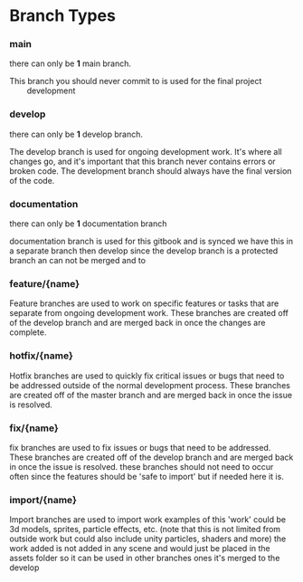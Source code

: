 # Branch Types

### m**ain**

there can only be **1** main branch.

This branch you should never commit to is used for the final project ⠀⠀⠀development

### develop

there can only be **1** develop branch.

The develop branch is used for ongoing development work. It's where all changes go, and it's important that this branch never contains errors or broken code. The development branch should always have the final version of the code.

### documentation

there can only be **1** documentation branch

documentation branch is used for this gitbook and is synced we have this in a separate branch then develop since the develop branch is a protected branch an can not be merged and to

### feature/{name}

Feature branches are used to work on specific features or tasks that are separate from ongoing development work. These branches are created off of the develop branch and are merged back in once the changes are complete.

### hotfix/{name}

Hotfix branches are used to quickly fix critical issues or bugs that need to be addressed outside of the normal development process. These branches are created off of the master branch and are merged back in once the issue is resolved.&#x20;

### fix/{name}

fix branches are used to fix issues or bugs that need to be addressed. These branches are created off of the develop branch and are merged back in once the issue is resolved. these branches should not need to occur often since the features should be 'safe to import' but if needed here it is.

### import/{name}

Import branches are used to import work examples of this 'work' could be 3d models, sprites, particle effects, etc. (note that this is not limited from outside work but could also include unity particles, shaders and more) the work added is not added in any scene and would just be placed in the assets folder so it can be used in other branches ones it's merged to the develop&#x20;
